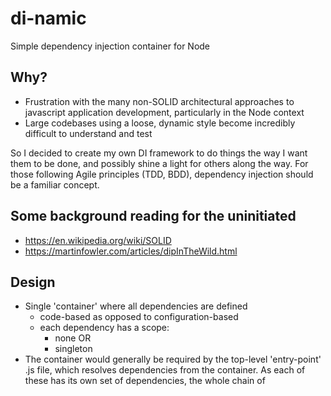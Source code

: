 # di-namic
Simple dependency injection container for Node

## Why?

- Frustration with the many non-SOLID architectural approaches to javascript application development, particularly in the Node context
- Large codebases using a loose, dynamic style become incredibly difficult to understand and test

So I decided to create my own DI framework to do things the way I want them to be done, and possibly shine a light for others along the way. For those following Agile principles (TDD, BDD), dependency injection should be a familiar concept.

## Some background reading for the uninitiated

- https://en.wikipedia.org/wiki/SOLID
- https://martinfowler.com/articles/dipInTheWild.html



## Design

- Single 'container' where all dependencies are defined
  - code-based as opposed to configuration-based
  - each dependency has a scope:
    - none OR
    - singleton
- The container would generally be required by the top-level 'entry-point' .js file, which resolves dependencies from the container. As each of these has its own set of dependencies, the whole chain of 


